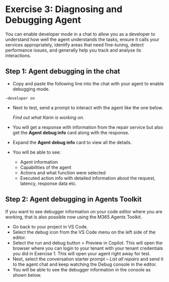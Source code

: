# Exercise 3: Diagnosing and Debugging Agent

You can enable developer mode in a chat to allow you as a developer to understand how well the agent understands the tasks, ensure it calls your services appropriately, identify areas that need fine-tuning, detect performance issues, and generally help you track and analyse its interactions.

## Step 1: Agent debugging in the chat

- Copy and paste the following line into the chat with your agent to enable debugging mode.

```
-developer on
```
- Next to test, send a prompt to interact with the agent like the one below.

   *Find out what Karin is working on.*

- You will get a response with information from the repair service but also get the **Agent debug info** card along with the response.
- Expand the **Agent debug info** card to view all the details.
- You will be able to see: 
    -	Agent information
    -	Capabilities of the agent
    -	Actions and what function were selected
    -	Executed action info with detailed information about the request, latency, response data etc.

## Step 2: Agent debugging in Agents Toolkit

If you want to see debugger information on your code editor where you are working, that is also possible now using the M365 Agents Toolkit. 

- Go back to your project in VS Code.
- Select the debug icon from the VS Code menu on the left side of the editor. 
- Select the run and debug button > Preview in Copilot. This will open the browser where you can login to your tenant with your tenant credentials you did in Exercise 1. This will open your agent right away for test. 
- Next, select the conversation starter prompt – *List all repairs* and send it to the agent chat and keep watching the Debug console in the editor.
- You will be able to see the debugger information in the console as shown below. 
